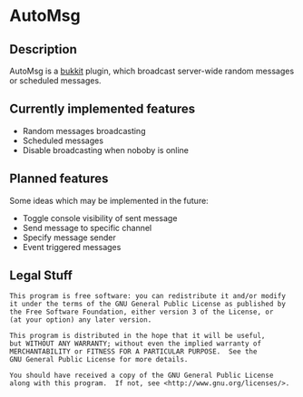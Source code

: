 # AutoMsg
## Description
AutoMsg is a [bukkit](http://bukkit.org) plugin, which broadcast server-wide random messages or scheduled messages.

## Currently implemented features
* Random messages broadcasting
* Scheduled messages
* Disable broadcasting when noboby is online


## Planned features
Some ideas which may be implemented in the future:

* Toggle console visibility of sent message
* Send message to specific channel
* Specify message sender
* Event triggered messages

## Legal Stuff
	This program is free software: you can redistribute it and/or modify
	it under the terms of the GNU General Public License as published by
	the Free Software Foundation, either version 3 of the License, or
	(at your option) any later version.
	
	This program is distributed in the hope that it will be useful,
	but WITHOUT ANY WARRANTY; without even the implied warranty of
	MERCHANTABILITY or FITNESS FOR A PARTICULAR PURPOSE.  See the
	GNU General Public License for more details.
	
	You should have received a copy of the GNU General Public License
	along with this program.  If not, see <http://www.gnu.org/licenses/>.
